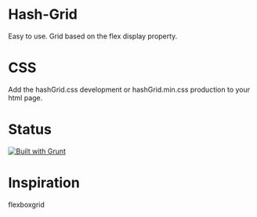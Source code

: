 # Hash-Grid
Easy to use.
Grid based on the flex display property.

# CSS
Add the hashGrid.css development or hashGrid.min.css production to your html page.

# Status
<a href="https://gruntjs.com/">
 <img src="https://cdn.gruntjs.com/builtwith.svg" alt="Built with Grunt">
</a>

# Inspiration

flexboxgrid
